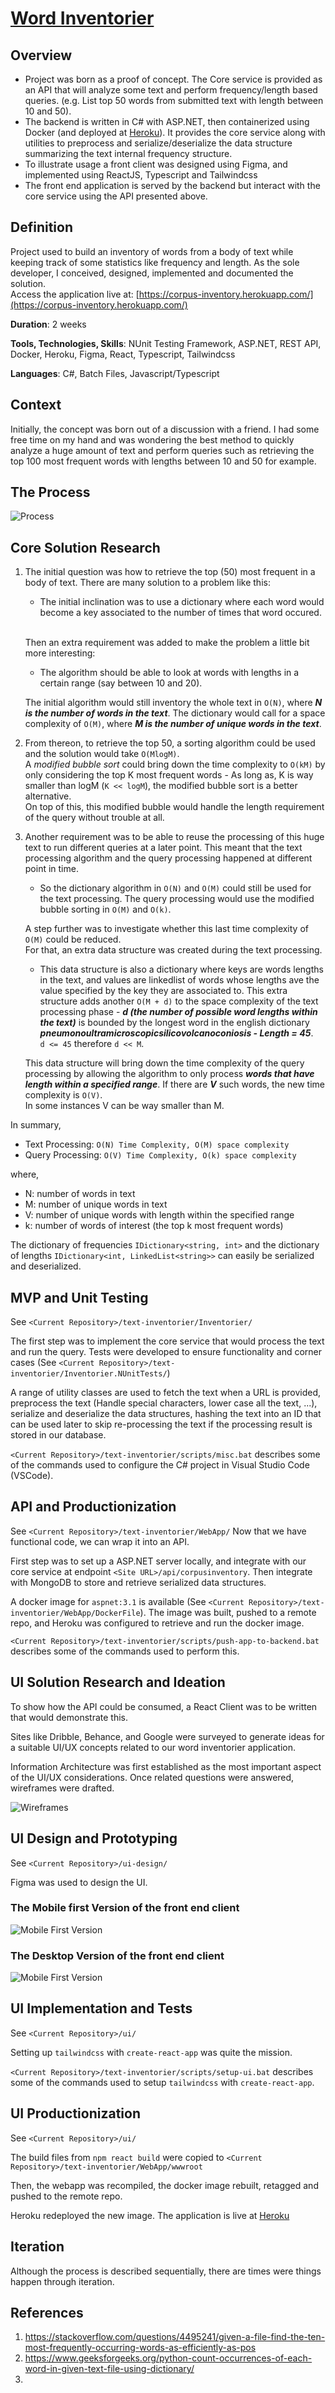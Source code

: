 # [Word Inventorier](https://github.com/KMurphs/word-inventorier)



## Overview

-  Project was born as a proof of concept. The Core service is provided as an API that will analyze some text and perform frequency/length based queries. (e.g. List top 50 words from submitted text with length between 10 and 50).
-  The backend is written in C# with ASP.NET, then containerized using Docker (and deployed at [Heroku](https://corpus-inventory.herokuapp.com/)). It provides the core service along with utilities to preprocess and serialize/deserialize the data structure summarizing the text internal frequency structure.
-  To illustrate usage a front client was designed using Figma, and implemented using ReactJS, Typescript and Tailwindcss
-  The front end application is served by the backend but interact with the core service using the API presented above.



## Definition

Project used to build an inventory of words from a body of text while keeping track of some statistics like frequency and length. As the sole developer, I conceived, designed, implemented and documented the solution. <br/>Access the application live at: [https://corpus-inventory.herokuapp.com/](https://corpus-inventory.herokuapp.com/)

**Duration**: 2 weeks 

**Tools, Technologies, Skills**: NUnit Testing Framework, ASP.NET, REST API, Docker, Heroku, Figma, React, Typescript, Tailwindcss

**Languages**: C#, Batch Files, Javascript/Typescript



## Context

Initially, the concept was born out of a discussion with a friend. I had some free time on my hand and was wondering the best method to quickly analyze a huge amount of text and perform queries such as retrieving the top 100 most frequent words with lengths between 10 and 50 for example.


## The Process

![Process](https://raw.githubusercontent.com/KMurphs/word-inventorier/master/docs/Process.png "Development and Design Process")


## Core Solution Research

1. The initial question was how to retrieve the top (50) most frequent in a body of text. There are many solution to a problem like this: 
    - The initial inclination was to use a dictionary where each word would become a key associated to the number of times that word occured.

    <br>Then an extra requirement was added to make the problem a little bit more interesting: 
    - The algorithm should be able to look at words with lengths in a certain range (say between 10 and 20).

    The initial algorithm would still inventory the whole text in ``O(N)``, where ***N is the number of words in the text***. The dictionary would call for a space complexity of ``O(M)``, where  ***M is the number of unique words in the text***. 

2. From thereon, to retrieve the top 50, a sorting algorithm could be used and the solution would take ``O(MlogM)``. 
<br>A *modified bubble sort* could bring down the time complexity to ``O(kM)`` by only considering the top K most frequent words - As long as, K is way smaller than logM (``K << logM``), the modified bubble sort is a better alternative. 
<br>On top of this, this modified bubble would handle the length requirement of the query without trouble at all.

3. Another requirement was to be able to reuse the processing of this huge text to run different queries at a later point. This meant that the text processing algorithm and the query processing happened at different point in time.
    - So the dictionary algorithm in ``O(N)`` and ``O(M)`` could still be used for the text processing. The query processing would use the modified bubble sorting in ``O(M)`` and ``O(k)``.

    A step further was to investigate whether this last time complexity of ``O(M)`` could be reduced. 
    <br>For that, an extra data structure was created during the text processing. 
    - This data structure is also a dictionary where keys are words lengths in the text, and values are linkedlist of words whose lengths ave the value specified by the key they are associated to. This extra structure adds another ``O(M + d)`` to the space complexity of the text processing phase - ***d (the number of possible word lengths within the text)*** is bounded by the longest word in the english dictionary ***pneumonoultramicroscopicsilicovolcanoconiosis - Length = 45***.
    <br>``d <= 45`` therefore ``d << M``. 
    
    This data structure will bring down the time complexity of the query processing by allowing the algorithm to only process ***words that have length within a specified range***. If there are ***V*** such words, the new time complexity is ``O(V)``. <br>In some instances V can be way smaller than M.

In summary, 
- Text Processing: ``O(N) Time Complexity, O(M) space complexity``
- Query Processing: ``O(V) Time Complexity, O(k) space complexity``

where,
- N: number of words in text
- M: number of unique words in text
- V: number of unique words with length within the specified range
- k: number of words of interest (the top k most frequent words)

The dictionary of frequencies ``IDictionary<string, int>`` and the dictionary of lengths ``IDictionary<int, LinkedList<string>>`` can easily be serialized and deserialized.



## MVP and Unit Testing

See ``<Current Repository>/text-inventorier/Inventorier/``

The first step was to implement the core service that would process the text and run the query. Tests were developed to ensure functionality and corner cases (See ``<Current Repository>/text-inventorier/Inventorier.NUnitTests/``)

A range of utility classes are used to fetch the text when a URL is provided, preprocess the text (Handle special characters, lower case all the text, ...), serialize and deserialize the data structures, hashing the text into an ID that can be used later to skip re-processing the text if the processing result is stored in our database.

``<Current Repository>/text-inventorier/scripts/misc.bat`` describes some of the commands used to configure the C# project in Visual Studio Code (VSCode).

## API and Productionization

See ``<Current Repository>/text-inventorier/WebApp/``
Now that we have functional code, we can wrap it into an API.

First step was to set up a ASP.NET server locally, and integrate with our core service at endpoint ``<Site URL>/api/corpusinventory``. Then integrate with MongoDB to store and retrieve serialized data structures.

A docker image for ``aspnet:3.1`` is available (See ``<Current Repository>/text-inventorier/WebApp/DockerFile``). The image was built, pushed to a remote repo, and Heroku was configured to retrieve and run the docker image.

``<Current Repository>/text-inventorier/scripts/push-app-to-backend.bat`` describes some of the commands used to perform this.



## UI Solution Research and Ideation

To show how the API could be consumed, a React Client was to be written that would demonstrate this.

Sites like Dribble, Behance, and Google were surveyed to generate ideas for a suitable UI/UX concepts related to our word inventorier application.

Information Architecture was first established as the most important aspect of the UI/UX considerations. Once related questions were answered, wireframes were drafted.

![Wireframes](https://raw.githubusercontent.com/KMurphs/word-inventorier/master/docs/Process.png "Wireframes")

## UI Design and Prototyping

See ``<Current Repository>/ui-design/``

Figma was used to design the UI.


### The Mobile first Version of the front end client

![Mobile First Version](https://raw.githubusercontent.com/KMurphs/word-inventorier/master/docs/ui-mobile-lg.png "Mobile First Version of UI")

### The Desktop Version of the front end client

![Mobile First Version](https://raw.githubusercontent.com/KMurphs/word-inventorier/master/docs/ui-desktop-lg.png "Desktop Version of UI")




## UI Implementation and Tests

See ``<Current Repository>/ui/``

Setting up ``tailwindcss`` with ``create-react-app`` was quite the mission.

``<Current Repository>/text-inventorier/scripts/setup-ui.bat`` describes some of the commands used to setup ``tailwindcss`` with ``create-react-app``.




## UI Productionization

See ``<Current Repository>/ui/``

The build files from ``npm react build`` were copied to ``<Current Repository>/text-inventorier/WebApp/wwwroot``

Then, the webapp was recompiled, the docker image rebuilt, retagged and pushed to the remote repo.

Heroku redeployed the new image. The application is live at [Heroku](https://corpus-inventory.herokuapp.com/) 



## Iteration

Although the process is described sequentially, there are times were things happen through iteration.


## References
1. https://stackoverflow.com/questions/4495241/given-a-file-find-the-ten-most-frequently-occurring-words-as-efficiently-as-pos
2. https://www.geeksforgeeks.org/python-count-occurrences-of-each-word-in-given-text-file-using-dictionary/
3. 